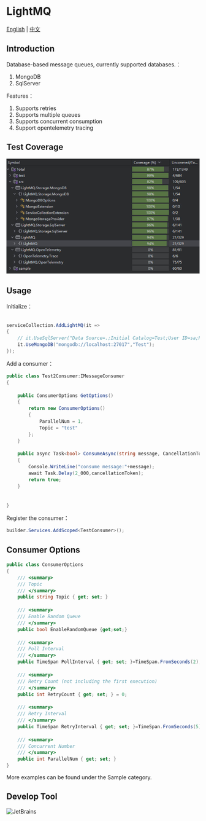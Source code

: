 # LightMQ

[English](README.md) | [中文](./README_CN.md)

## Introduction

Database-based message queues, currently supported databases.：

1. MongoDB
2. SqlServer

Features：

1. Supports retries
2. Supports multiple queues
3. Supports concurrent consumption
4. Support opentelemetry tracing

## Test Coverage

![test screenshot](./doc/test_coverage_20240822100230.jpg)

## Usage

Initialize：

```c#

serviceCollection.AddLightMQ(it =>
{
    // it.UseSqlServer("Data Source=.;Initial Catalog=Test;User ID=sa;Password=Abc12345;");
    it.UseMongoDB("mongodb://localhost:27017","Test");
});

```

Add a consumer：

```c#
public class Test2Consumer:IMessageConsumer
{

    public ConsumerOptions GetOptions()
    {
        return new ConsumerOptions()
        {
            ParallelNum = 1,
            Topic = "test"
        };
    }

    public async Task<bool> ConsumeAsync(string message, CancellationToken cancellationToken)
    {
        Console.WriteLine("consume message:"+message);
        await Task.Delay(2_000,cancellationToken);
        return true;
    }

  
}
```

Register the consumer：

```C#
builder.Services.AddScoped<TestConsumer>();
```

## Consumer Options

```c#
public class ConsumerOptions
{
    /// <summary>
    /// Topic
    /// </summary>
    public string Topic { get; set; }
    
    /// <summary>
    /// Enable Random Queue
    /// </summary>
    public bool EnableRandomQueue {get;set;}
    
    /// <summary>
    /// Poll Interval
    /// </summary>
    public TimeSpan PollInterval { get; set; }=TimeSpan.FromSeconds(2);

    /// <summary>
    /// Retry Count (not including the first execution)
    /// </summary>
    public int RetryCount { get; set; } = 0;

    /// <summary>
    /// Retry Interval
    /// </summary>
    public TimeSpan RetryInterval { get; set; }=TimeSpan.FromSeconds(5);
    
    /// <summary>
    /// Concurrent Number
    /// </summary>
    public int ParallelNum { get; set; }
}
```

More examples can be found under the Sample category.

## Develop Tool

![JetBrains](https://resources.jetbrains.com/storage/products/company/brand/logos/Rider_icon.png)

